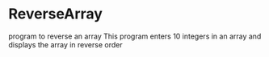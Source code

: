# ReverseArray
program to reverse an array
This program enters 10 integers in an array and displays the array in reverse order
